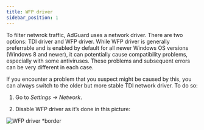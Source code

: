 ```yaml
---
title: WFP driver
sidebar_position: 1
---
```


To filter netwrok traffic, AdGuard uses a network driver. There are two options: TDI driver and WFP driver. While WFP driver is generally preferrable and is enabled by default for all newer Windows OS versions (Windows 8 and newer), it can potentially cause compatibility problems, especially with some antiviruses. These problems and subsequent errors can be very different in each case. 

If you encounter a problem that you suspect might be caused by this, you can always switch to the older but more stable TDI network driver. To do so:

1. Go to *Settings → Network*.

2. Disable WFP driver as it’s done in this picture:

![WFP driver *border](https://cdn.adtidy.org/content/kb/ad_blocker/windows/solving-problems/wfp-driver.png)